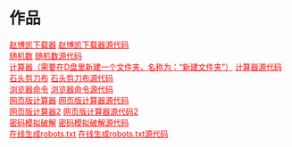 <html>
<head>
    <meta charset="utf-8">
    <title>作品</title>
    <link rel="stylesheet" href="https://zhaobokai341.github.io/yangshi.css">
    <style>
        a{color:red;}
    </style>
</head>
<body>
<h1>作品</h1>
<a href="https://zhaobokai341.github.io/zuopinxiazai/赵博凯下载器.exe">赵博凯下载器</a>
<a href="https://zhaobokai341.github.io/zuopinxiazai/赵博凯下载器.txt">赵博凯下载器源代码</a>
<br>
<a href="https://zhaobokai341.github.io/zuopinxiazai/随机数.exe">随机数</a>
<a href="https://zhaobokai341.github.io/zuopinxiazai/随机数.txt">随机数源代码</a>
<br>
<a href="https://zhaobokai341.github.io/zuopinxiazai/计算器.exe">计算器（需要在D盘里新建一个文件夹，名称为：“新建文件夹”）</a>
<a href="https://zhaobokai341.github.io/zuopinxiazai/计算器.txt">计算器源代码</a>
<br>
<a href="https://zhaobokai341.github.io/zuopinxiazai/石头剪刀布.exe">石头剪刀布</a>
<a href="https://zhaobokai341.github.io/zuopinxiazai/石头剪刀布.txt">石头剪刀布源代码</a>   
<br>
<a href="https://zhaobokai341.github.io/zuopinxiazai/浏览器命令.exe">浏览器命令</a>
<a href="https://zhaobokai341.github.io/zuopinxiazai/浏览器命令.txt">浏览器命令源代码</a>  
<br>
<a href="https://zhaobokai341.github.io/zuopinxiazai/网页版计算器">网页版计算器</a>
<a href="https://zhaobokai341.github.io/zuopinxiazai/网页版计算器.txt">网页版计算器源代码</a>
<br>
<a href="https://zhaobokai341.github.io/zuopinxiazai/网页版计算器2">网页版计算器2</a>
<a href="https://zhaobokai341.github.io/zuopinxiazai/网页版计算器2.txt">网页版计算器源代码2</a>
<br>
<a href="https://zhaobokai341.github.io/zuopinxiazai/密码模拟破解.exe">密码模拟破解</a>
<a href="https://zhaobokai341.github.io/zuopinxiazai/密码模拟破解.txt">密码模拟破解源代码</a>
<br>
<a href="https://zhaobokai341.github.io/zuopinxiazai/robots">在线生成robots.txt</a>
<a href="https://zhaobokai341.github.io/zuopinxiazai/robots.txt">在线生成robots.txt源代码</a>
</body>
</html>
